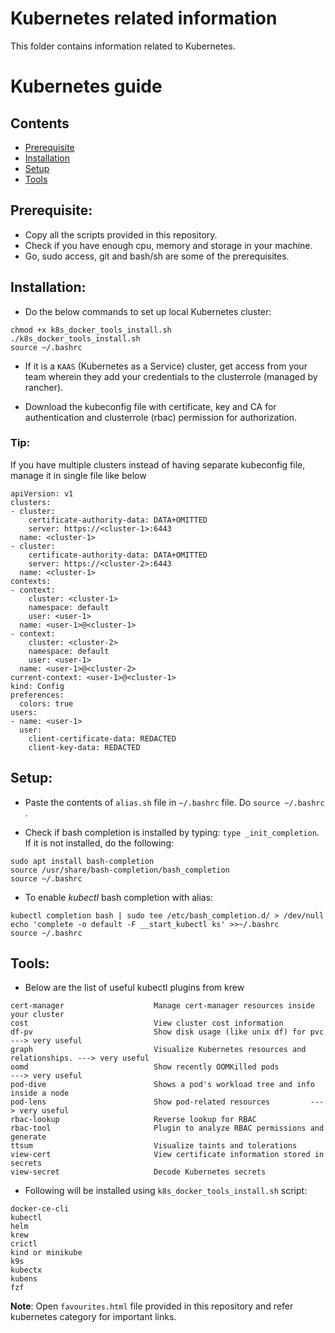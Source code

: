 # Kubernetes related information

This folder contains information related to Kubernetes.


Kubernetes guide
=================

## Contents
- [Prerequisite](#prerequisite)
- [Installation](#installation)
- [Setup](#setup)
- [Tools](#tools)


## Prerequisite:

- Copy all the scripts provided in this repository. 
- Check if you have enough cpu, memory and storage in your machine.
- Go, sudo access, git and bash/sh are some of the prerequisites.

## Installation:

- Do the below commands to set up local Kubernetes cluster:

```
chmod +x k8s_docker_tools_install.sh
./k8s_docker_tools_install.sh
source ~/.bashrc

```

- If it is a `KAAS` (Kubernetes as a Service) cluster, get access from your team wherein they add your credentials to the clusterrole (managed by rancher).

- Download the kubeconfig file with certificate, key and CA for authentication and clusterrole (rbac) permission for authorization.

### Tip:

If you have multiple clusters instead of having separate kubeconfig file, manage it in single file like below

```
apiVersion: v1
clusters:
- cluster:
    certificate-authority-data: DATA+OMITTED
    server: https://<cluster-1>:6443
  name: <cluster-1>
- cluster:
    certificate-authority-data: DATA+OMITTED
    server: https://<cluster-2>:6443
  name: <cluster-1>
contexts:
- context:
    cluster: <cluster-1>
    namespace: default
    user: <user-1>
  name: <user-1>@<cluster-1>
- context:
    cluster: <cluster-2>
    namespace: default
    user: <user-1>
  name: <user-1>@<cluster-2>
current-context: <user-1>@<cluster-1>
kind: Config
preferences:
  colors: true
users:
- name: <user-1>
  user:
    client-certificate-data: REDACTED
    client-key-data: REDACTED
```

## Setup:

- Paste the contents of `alias.sh` file in `~/.bashrc` file. Do `source ~/.bashrc` .

- Check if bash completion is installed by typing: `type _init_completion`. If it is not installed, do the following:

```
sudo apt install bash-completion
source /usr/share/bash-completion/bash_completion
source ~/.bashrc
```

- To enable *kubectl* bash completion with alias:

```
kubectl completion bash | sudo tee /etc/bash_completion.d/ > /dev/null
echo 'complete -o default -F __start_kubectl ks' >>~/.bashrc
source ~/.bashrc

```
## Tools:

- Below are the list of useful kubectl plugins from krew

```
cert-manager                    Manage cert-manager resources inside your cluster
cost                            View cluster cost information
df-pv                           Show disk usage (like unix df) for pvc   ---> very useful 
graph                           Visualize Kubernetes resources and relationships. ---> very useful
oomd                            Show recently OOMKilled pods           ---> very useful 
pod-dive                        Shows a pod's workload tree and info inside a node       
pod-lens                        Show pod-related resources         ---> very useful             
rbac-lookup                     Reverse lookup for RBAC                             
rbac-tool                       Plugin to analyze RBAC permissions and generate
ttsum                           Visualize taints and tolerations       
view-cert                       View certificate information stored in secrets      
view-secret                     Decode Kubernetes secrets
```

- Following will be installed using `k8s_docker_tools_install.sh` script:

```
docker-ce-cli
kubectl
helm
krew
crictl
kind or minikube
k9s
kubectx
kubens
fzf
```

**Note**: Open `favourites.html` file provided in this repository and refer kubernetes category for important links.
